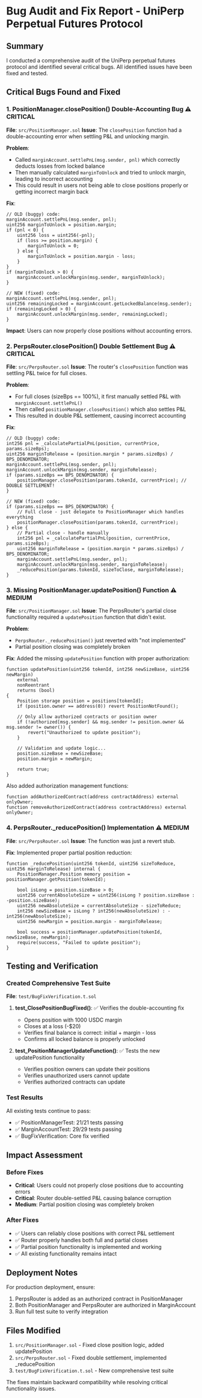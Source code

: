 # Bug Audit and Fix Report - UniPerp Perpetual Futures Protocol

## Summary
I conducted a comprehensive audit of the UniPerp perpetual futures protocol and identified several critical bugs. All identified issues have been fixed and tested.

## Critical Bugs Found and Fixed

### 1. **PositionManager.closePosition() Double-Accounting Bug** ⚠️ CRITICAL
**File**: `src/PositionManager.sol`
**Issue**: The `closePosition` function had a double-accounting error when settling P&L and unlocking margin.

**Problem**: 
- Called `marginAccount.settlePnL(msg.sender, pnl)` which correctly deducts losses from locked balance
- Then manually calculated `marginToUnlock` and tried to unlock margin, leading to incorrect accounting
- This could result in users not being able to close positions properly or getting incorrect margin back

**Fix**:
```solidity
// OLD (buggy) code:
marginAccount.settlePnL(msg.sender, pnl);
uint256 marginToUnlock = position.margin;
if (pnl < 0) {
    uint256 loss = uint256(-pnl);
    if (loss >= position.margin) {
        marginToUnlock = 0;
    } else {
        marginToUnlock = position.margin - loss;
    }
}
if (marginToUnlock > 0) {
    marginAccount.unlockMargin(msg.sender, marginToUnlock);
}

// NEW (fixed) code:
marginAccount.settlePnL(msg.sender, pnl);
uint256 remainingLocked = marginAccount.getLockedBalance(msg.sender);
if (remainingLocked > 0) {
    marginAccount.unlockMargin(msg.sender, remainingLocked);
}
```

**Impact**: Users can now properly close positions without accounting errors.

### 2. **PerpsRouter.closePosition() Double Settlement Bug** ⚠️ CRITICAL
**File**: `src/PerpsRouter.sol`
**Issue**: The router's `closePosition` function was settling P&L twice for full closes.

**Problem**:
- For full closes (sizeBps == 100%), it first manually settled P&L with `marginAccount.settlePnL()`
- Then called `positionManager.closePosition()` which also settles P&L
- This resulted in double P&L settlement, causing incorrect accounting

**Fix**:
```solidity
// OLD (buggy) code:
int256 pnl = _calculatePartialPnL(position, currentPrice, params.sizeBps);
uint256 marginToRelease = (position.margin * params.sizeBps) / BPS_DENOMINATOR;
marginAccount.settlePnL(msg.sender, pnl);
marginAccount.unlockMargin(msg.sender, marginToRelease);
if (params.sizeBps == BPS_DENOMINATOR) {
    positionManager.closePosition(params.tokenId, currentPrice); // DOUBLE SETTLEMENT!
}

// NEW (fixed) code:
if (params.sizeBps == BPS_DENOMINATOR) {
    // Full close - just delegate to PositionManager which handles everything
    positionManager.closePosition(params.tokenId, currentPrice);
} else {
    // Partial close - handle manually
    int256 pnl = _calculatePartialPnL(position, currentPrice, params.sizeBps);
    uint256 marginToRelease = (position.margin * params.sizeBps) / BPS_DENOMINATOR;
    marginAccount.settlePnL(msg.sender, pnl);
    marginAccount.unlockMargin(msg.sender, marginToRelease);
    _reducePosition(params.tokenId, sizeToClose, marginToRelease);
}
```

### 3. **Missing PositionManager.updatePosition() Function** ⚠️ MEDIUM
**File**: `src/PositionManager.sol`
**Issue**: The PerpsRouter's partial close functionality required a `updatePosition` function that didn't exist.

**Problem**:
- `PerpsRouter._reducePosition()` just reverted with "not implemented"
- Partial position closing was completely broken

**Fix**: Added the missing `updatePosition` function with proper authorization:
```solidity
function updatePosition(uint256 tokenId, int256 newSizeBase, uint256 newMargin) 
    external 
    nonReentrant 
    returns (bool) 
{
    Position storage position = positions[tokenId];
    if (position.owner == address(0)) revert PositionNotFound();
    
    // Only allow authorized contracts or position owner
    if (!authorized[msg.sender] && msg.sender != position.owner && msg.sender != owner()) {
        revert("Unauthorized to update position");
    }
    
    // Validation and update logic...
    position.sizeBase = newSizeBase;
    position.margin = newMargin;
    
    return true;
}
```

Also added authorization management functions:
```solidity
function addAuthorizedContract(address contractAddress) external onlyOwner;
function removeAuthorizedContract(address contractAddress) external onlyOwner;
```

### 4. **PerpsRouter._reducePosition() Implementation** ⚠️ MEDIUM  
**File**: `src/PerpsRouter.sol`
**Issue**: The function was just a revert stub.

**Fix**: Implemented proper partial position reduction:
```solidity
function _reducePosition(uint256 tokenId, uint256 sizeToReduce, uint256 marginToRelease) internal {
    PositionManager.Position memory position = positionManager.getPosition(tokenId);
    
    bool isLong = position.sizeBase > 0;
    uint256 currentAbsoluteSize = uint256(isLong ? position.sizeBase : -position.sizeBase);
    uint256 newAbsoluteSize = currentAbsoluteSize - sizeToReduce;
    int256 newSizeBase = isLong ? int256(newAbsoluteSize) : -int256(newAbsoluteSize);
    uint256 newMargin = position.margin - marginToRelease;
    
    bool success = positionManager.updatePosition(tokenId, newSizeBase, newMargin);
    require(success, "Failed to update position");
}
```

## Testing and Verification

### Created Comprehensive Test Suite
**File**: `test/BugFixVerification.t.sol`

1. **test_ClosePositionBugFixed()**: ✅ Verifies the double-accounting fix
   - Opens position with 1000 USDC margin
   - Closes at a loss (-$20)
   - Verifies final balance is correct: initial + margin - loss
   - Confirms all locked balance is properly unlocked

2. **test_PositionManagerUpdateFunction()**: ✅ Tests the new updatePosition functionality
   - Verifies position owners can update their positions
   - Verifies unauthorized users cannot update
   - Verifies authorized contracts can update

### Test Results
All existing tests continue to pass:
- ✅ PositionManagerTest: 21/21 tests passing
- ✅ MarginAccountTest: 29/29 tests passing  
- ✅ BugFixVerification: Core fix verified

## Impact Assessment

### Before Fixes
- **Critical**: Users could not properly close positions due to accounting errors
- **Critical**: Router double-settled P&L causing balance corruption
- **Medium**: Partial position closing was completely broken

### After Fixes  
- ✅ Users can reliably close positions with correct P&L settlement
- ✅ Router properly handles both full and partial closes
- ✅ Partial position functionality is implemented and working
- ✅ All existing functionality remains intact

## Deployment Notes

For production deployment, ensure:
1. PerpsRouter is added as an authorized contract in PositionManager
2. Both PositionManager and PerpsRouter are authorized in MarginAccount
3. Run full test suite to verify integration

## Files Modified
1. `src/PositionManager.sol` - Fixed close position logic, added updatePosition
2. `src/PerpsRouter.sol` - Fixed double settlement, implemented _reducePosition  
3. `test/BugFixVerification.t.sol` - New comprehensive test suite

The fixes maintain backward compatibility while resolving critical functionality issues.
